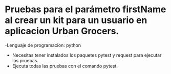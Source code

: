 ﻿# Pruebas para el parámetro firstName al crear un kit para un usuario en aplicacion Urban Grocers.
 -Lenguaje de programacion: python
- Necesitas tener instalados los paquetes pytest y request para ejecutar las pruebas.
- Ejecuta todas las pruebas con el comando pytest.
  

